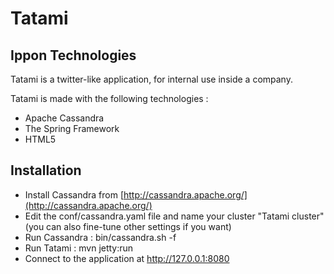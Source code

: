 Tatami
================
Ippon Technologies
------------------

Tatami is a twitter-like application, for internal use inside a company.

Tatami is made with the following technologies :
- Apache Cassandra
- The Spring Framework
- HTML5

Installation
------------

- Install Cassandra from [http://cassandra.apache.org/](http://cassandra.apache.org/)
- Edit the conf/cassandra.yaml file and name your cluster "Tatami cluster" (you can also fine-tune other settings if you want)
- Run Cassandra : bin/cassandra.sh -f
- Run Tatami : mvn jetty:run
- Connect to the application at http://127.0.0.1:8080